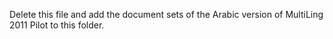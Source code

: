 Delete this file and add the document sets of the Arabic version of MultiLing 2011 Pilot to this folder.